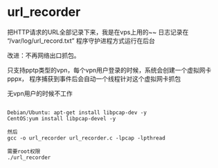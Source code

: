 url_recorder
===========

把HTTP请求的URL全部记录下来，我是在vps上用的~~
日志记录在 “/var/log/url_record.txt”
程序守护进程方式运行在后台

改进：不再网络出口抓包。

只支持pptp类型的vpn，每个vpn用户登录的时候，系统会创建一个虚拟网卡pppx，
程序捕获到事件后会自动一个线程针对这个虚拟网卡抓包

无vpn用户的时候不工作







<pre><code>
Debian/Ubuntu: apt-get install libpcap-dev -y
CentOS:yum install libpcap-devel -y

然后
gcc -o url_recorder url_recorder.c -lpcap -lpthread

需要root权限
./url_recorder 
</code></pre>
